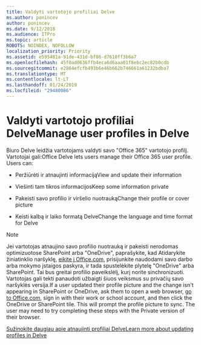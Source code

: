 ```yaml
---
title: Valdyti vartotojo profiliai Delve
ms.author: ponincev
author: ponincev
ms.date: 9/12/2018
ms.audience: ITPro
ms.topic: article
ROBOTS: NOINDEX, NOFOLLOW
localization_priority: Priority
ms.assetid: e595481a-91de-431d-bf86-d7610ff3b6a7
ms.openlocfilehash: 45f0ad0636ffb4eca6d6aaa01f8ebc2ec82b0cdb
ms.sourcegitcommit: e2864efcfb493b6e46b662b746661a61232bdba7
ms.translationtype: MT
ms.contentlocale: lt-LT
ms.lasthandoff: 01/24/2019
ms.locfileid: "29480086"
---
```

# <a name="manage-user-profiles-in-delve"></a><span data-ttu-id="e6208-102">Valdyti vartotojo profiliai Delve</span><span class="sxs-lookup"><span data-stu-id="e6208-102">Manage user profiles in Delve</span></span>

<span data-ttu-id="e6208-p101">Biuro Delve leidžia vartotojams valdyti savo "Office 365" vartotojo profilį. Vartotojai gali:</span><span class="sxs-lookup"><span data-stu-id="e6208-p101">Office Delve lets users manage their Office 365 user profile. Users can:</span></span>
  
- <span data-ttu-id="e6208-105">Peržiūrėti ir atnaujinti informaciją</span><span class="sxs-lookup"><span data-stu-id="e6208-105">View and update their information</span></span>
    
- <span data-ttu-id="e6208-106">Viešinti tam tikros informacijos</span><span class="sxs-lookup"><span data-stu-id="e6208-106">Keep some information private</span></span>
    
- <span data-ttu-id="e6208-107">Pakeisti savo profilio ir viršelio nuotrauką</span><span class="sxs-lookup"><span data-stu-id="e6208-107">Change their profile or cover picture</span></span>
    
- <span data-ttu-id="e6208-108">Keisti kalbą ir laiko formatą Delve</span><span class="sxs-lookup"><span data-stu-id="e6208-108">Change the language and time format for Delve</span></span>
    
> [!NOTE]
> <span data-ttu-id="e6208-p102">Jei vartotojas atnaujino savo profilio nuotrauką ir pakeisti nerodomas optimizuotose SharePoint arba "OneDrive", paprašykite, kad Atidarykite žiniatinklio naršyklę, [eikite į Office.com](https://www.office.com), prisijunkite naudodami savo darbo arba mokymo įstaigos paskyra, ir tada spustelėkite plytelę "OneDrive" arba SharePoint. Tai bus greitai profilio paveikslėlį, kurį norite sinchronizuoti. Vartotojas gali tekti panaudoti užbaigti šiuos veiksmus su privačių savo naršyklės versija.</span><span class="sxs-lookup"><span data-stu-id="e6208-p102">If a user updated their profile picture and the change isn't appearing in SharePoint or OneDrive, ask them to open a web browser, [go to Office.com](https://www.office.com), sign in with their work or school account, and then click the OneDrive or SharePoint tile. This will prompt the profile picture to sync. The user may need to try completing these steps with the Private version of their browser.</span></span> 
  
[<span data-ttu-id="e6208-111">Sužinokite daugiau apie atnaujinti profiliai Delve</span><span class="sxs-lookup"><span data-stu-id="e6208-111">Learn more about updating profiles in Delve</span></span>](https://go.microsoft.com/fwlink/?linkid=735070)
  

